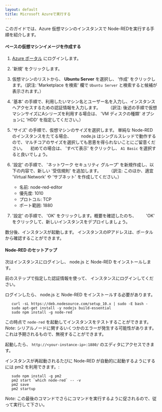 ```yaml
---
layout: default
title: Microsoft Azureで実行する
---
```


このガイドでは、Azure 仮想マシンのインスタンスで
Node-REDを実行する手順を紹介します。

#### ベースの仮想マシンイメージを作成する

1. [Azure ポータル](https://portal.azure.com/) にログインします。

2. '新規' をクリックします。

3. 仮想マシンのリストから、 **Ubuntu Server** を選択し、 '作成' をクリックします。（訳注: 'Marketplace を検索' 欄で `Ubuntu Server` と検索すると候補が表示されます。）

4. '基本' の手順で、利用したいマシン名とユーザー名を入力し、インスタンスへアクセスするための認証情報を入力します。
　　（訳注: 後述の手順で仮想マシンサイズにAシリーズを利用する場合は、 'VM ディスクの種類' オプションに 'HDD' を指定してください。）

5. 'サイズ' の手順で、仮想マシンのサイズを選択します。 単純な Node-RED のインスタンスをたてる場合、
　　node.js はシングルスレッドで動作するので、マルチコアのサイズを選択しても恩恵を得られないことにご留意ください。
  　初めての場合は、 'すべて表示' をクリックし、 `A1 Basic` を選択すると良いでしょう。

6. '設定' の手順で、 'ネットワーク セキュリティ グループ' を新規作成し、以下の内容で、新しい '受信規則' を追加します。
　　（訳注: このほか、適宜 'Virtual Network' や 'サブネット' を作成してください。）
     - 名前: node-red-editor
     - 優先度: 1010
     - プロトコル: TCP
     - ポート範囲: 1880

7. '設定' の手順で、 'OK' をクリックします。概要を確認したのち、
　　'OK' をクリックして、新しいインスタンスをデプロイしましょう。

数分後、インスタンスが起動します。
インスタンスのIPアドレスは、ポータルから確認することができます。

#### Node-RED のセットアップ

次はインスタンスにログインし、 node.js と Node-RED をインストールします。

前のステップで指定した認証情報を使って、
インスタンスにログインしてください。

ログインしたら、 node.js と Node-RED をインストールする必要があります。

       curl -sL https://deb.nodesource.com/setup_10.x | sudo -E bash -
       sudo apt-get install -y nodejs build-essential
       sudo npm install -g node-red


この時点で `node-red` を起動してインスタンスをテストすることができます。
*Note*: シリアルノードに関するいくつかのエラーが発生する可能性があります。
これは予期されるもので、無視することができます。

起動したら、 `http://<your-instance-ip>:1880/` のエディタにアクセスできます。

インスタンスが再起動されるたびに Node-RED が自動的に起動するようにするには
pm2 を利用できます。:

       sudo npm install -g pm2
       pm2 start `which node-red` -- -v
       pm2 save
       pm2 startup

*Note:* この最後のコマンドでさらにコマンドを実行するように促されるので、従って実行して下さい。
